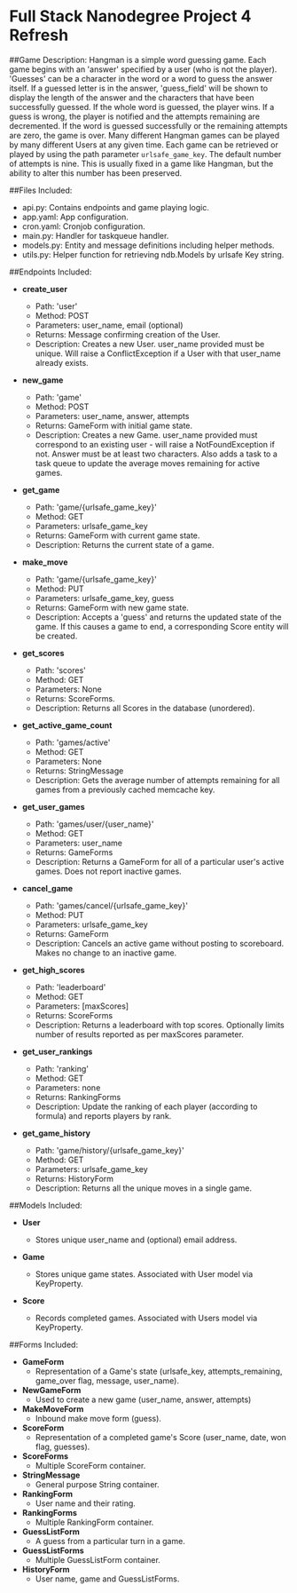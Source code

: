 # Full Stack Nanodegree Project 4 Refresh

##Game Description:
Hangman is a simple word guessing game. Each game begins with an 'answer'
specified by a user (who is not the player). 'Guesses' can be a character in
the word or a word to guess the answer itself. If a guessed letter is in the
answer, 'guess_field' will be shown to display the length of the answer and
the characters that have been successfully guessed. If the whole word is guessed,
the player wins. If a guess is wrong, the player is notified and the attempts
remaining are decremented. If the word is guessed successfully or the remaining
attempts are zero, the game is over. Many different Hangman games can be played
by many different Users at any given time. Each game can be retrieved or played 
by using the path parameter `urlsafe_game_key`. The default number of attempts
is nine. This is usually fixed in a game like Hangman, but the ability to alter
this number has been preserved.

##Files Included:
 - api.py: Contains endpoints and game playing logic.
 - app.yaml: App configuration.
 - cron.yaml: Cronjob configuration.
 - main.py: Handler for taskqueue handler.
 - models.py: Entity and message definitions including helper methods.
 - utils.py: Helper function for retrieving ndb.Models by urlsafe Key string.

##Endpoints Included:
 - **create_user**
    - Path: 'user'
    - Method: POST
    - Parameters: user_name, email (optional)
    - Returns: Message confirming creation of the User.
    - Description: Creates a new User. user_name provided must be unique. Will 
    raise a ConflictException if a User with that user_name already exists.
    
 - **new_game**
    - Path: 'game'
    - Method: POST
    - Parameters: user_name, answer, attempts
    - Returns: GameForm with initial game state.
    - Description: Creates a new Game. user_name provided must correspond to an
    existing user - will raise a NotFoundException if not. Answer must be at least
    two characters. Also adds a task to a task queue to update the average moves
    remaining for active games.
     
 - **get_game**
    - Path: 'game/{urlsafe_game_key}'
    - Method: GET
    - Parameters: urlsafe_game_key
    - Returns: GameForm with current game state.
    - Description: Returns the current state of a game.
    
 - **make_move**
    - Path: 'game/{urlsafe_game_key}'
    - Method: PUT
    - Parameters: urlsafe_game_key, guess
    - Returns: GameForm with new game state.
    - Description: Accepts a 'guess' and returns the updated state of the game.
    If this causes a game to end, a corresponding Score entity will be created.
    
 - **get_scores**
    - Path: 'scores'
    - Method: GET
    - Parameters: None
    - Returns: ScoreForms.
    - Description: Returns all Scores in the database (unordered).
    
 - **get_active_game_count**
    - Path: 'games/active'
    - Method: GET
    - Parameters: None
    - Returns: StringMessage
    - Description: Gets the average number of attempts remaining for all games
    from a previously cached memcache key.

- **get_user_games**
    - Path: 'games/user/{user_name}'
    - Method: GET
    - Parameters: user_name
    - Returns: GameForms
    - Description: Returns a GameForm for all of a particular user's active games.
    Does not report inactive games.

- **cancel_game**
    - Path: 'games/cancel/{urlsafe_game_key}'
    - Method: PUT
    - Parameters: urlsafe_game_key
    - Returns: GameForm
    - Description: Cancels an active game without posting to scoreboard. Makes
    no change to an inactive game.

- **get_high_scores**
    - Path: 'leaderboard'
    - Method: GET
    - Parameters: [maxScores]
    - Returns: ScoreForms
    - Description: Returns a leaderboard with top scores. Optionally limits
    number of results reported as per maxScores parameter.

- **get_user_rankings**
    - Path: 'ranking'
    - Method: GET
    - Parameters: none
    - Returns: RankingForms
    - Description: Update the ranking of each player (according to formula)
    and reports players by rank.

- **get_game_history**
    - Path: 'game/history/{urlsafe_game_key}'
    - Method: GET
    - Parameters: urlsafe_game_key
    - Returns: HistoryForm
    - Description: Returns all the unique moves in a single game.

##Models Included:
 - **User**
    - Stores unique user_name and (optional) email address.
    
 - **Game**
    - Stores unique game states. Associated with User model via KeyProperty.
    
 - **Score**
    - Records completed games. Associated with Users model via KeyProperty.
    
##Forms Included:
 - **GameForm**
    - Representation of a Game's state (urlsafe_key, attempts_remaining,
    game_over flag, message, user_name).
 - **NewGameForm**
    - Used to create a new game (user_name, answer, attempts)
 - **MakeMoveForm**
    - Inbound make move form (guess).
 - **ScoreForm**
    - Representation of a completed game's Score (user_name, date, won flag,
    guesses).
 - **ScoreForms**
    - Multiple ScoreForm container.
 - **StringMessage**
    - General purpose String container.
 - **RankingForm**
    - User name and their rating.
 - **RankingForms**
    - Multiple RankingForm container.
 - **GuessListForm**
    - A guess from a particular turn in a game.
 - **GuessListForms**
    - Multiple GuessListForm container.
 - **HistoryForm**
    - User name, game and GuessListForms.